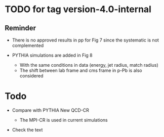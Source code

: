 # TODO for tag version-4.0-internal


## Reminder

- There is no approved results in pp for Fig 7 since the systematic is not complemented

- PYTHIA simulations are added in Fig 8
  - With the same conditions in data (energy, jet radius, match radius)
  - The shift between lab frame and cms frame in p-Pb is also considered


# Todo
- Compare with PYTHIA New QCD-CR
  - The MPI-CR is used in current simulations

- Check the text
